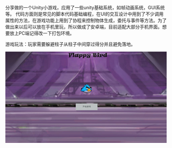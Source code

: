 ​		分享做的一个Unity小游戏，应用了一些unity基础系统，如帧动画系统，GUI系统等。
代码方面则是常见的脚本代码基础编程，在UI的交互设计中用到了不少调用属性的方法，在游戏功能上用到了协程来控制物体生成，委托与事件等方法。
​		为了做出来以后可以放在手机里玩，所以做成了安卓端，目前适配大部分手机界面。
​		想要放上PC端记得改一下打包环境。

游戏玩法：玩家需要躲避柱子从柱子中间穿过得分并且避免落地。

![效果](https://github.com/windbell233/FlappyBird/blob/master/%E6%95%88%E6%9E%9C%E5%9B%BE/%E5%BC%80%E5%A7%8B%E7%95%8C%E9%9D%A2.jpg)
